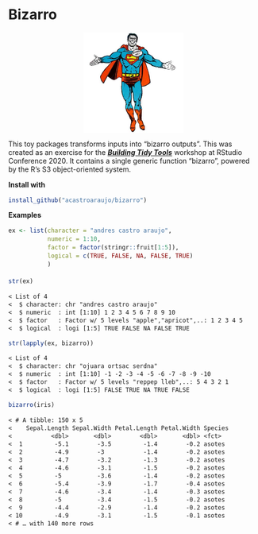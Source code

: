 
# Bizarro

<img src="bizarro.jpg" width="40%" style="display: block; margin: auto;" />

This toy packages transforms inputs into “bizarro outputs”. This was
created as an exercise for the [***Building Tidy
Tools***](https://github.com/rstudio-conf-2020/build-tidy-tools)
workshop at RStudio Conference 2020. It contains a single generic
function “bizarro”, powered by the R’s S3 object-oriented system.

**Install with**

``` r
install_github("acastroaraujo/bizarro")
```

**Examples**

``` r
ex <- list(character = "andres castro araujo",
           numeric = 1:10, 
           factor = factor(stringr::fruit[1:5]),
           logical = c(TRUE, FALSE, NA, FALSE, TRUE)
           )

str(ex)
```

    < List of 4
    <  $ character: chr "andres castro araujo"
    <  $ numeric  : int [1:10] 1 2 3 4 5 6 7 8 9 10
    <  $ factor   : Factor w/ 5 levels "apple","apricot",..: 1 2 3 4 5
    <  $ logical  : logi [1:5] TRUE FALSE NA FALSE TRUE

``` r
str(lapply(ex, bizarro))
```

    < List of 4
    <  $ character: chr "ojuara ortsac serdna"
    <  $ numeric  : int [1:10] -1 -2 -3 -4 -5 -6 -7 -8 -9 -10
    <  $ factor   : Factor w/ 5 levels "reppep lleb",..: 5 4 3 2 1
    <  $ logical  : logi [1:5] FALSE TRUE NA TRUE FALSE

``` r
bizarro(iris)
```

    < # A tibble: 150 x 5
    <    Sepal.Length Sepal.Width Petal.Length Petal.Width Species
    <           <dbl>       <dbl>        <dbl>       <dbl> <fct>  
    <  1         -5.1        -3.5         -1.4        -0.2 asotes 
    <  2         -4.9        -3           -1.4        -0.2 asotes 
    <  3         -4.7        -3.2         -1.3        -0.2 asotes 
    <  4         -4.6        -3.1         -1.5        -0.2 asotes 
    <  5         -5          -3.6         -1.4        -0.2 asotes 
    <  6         -5.4        -3.9         -1.7        -0.4 asotes 
    <  7         -4.6        -3.4         -1.4        -0.3 asotes 
    <  8         -5          -3.4         -1.5        -0.2 asotes 
    <  9         -4.4        -2.9         -1.4        -0.2 asotes 
    < 10         -4.9        -3.1         -1.5        -0.1 asotes 
    < # … with 140 more rows
